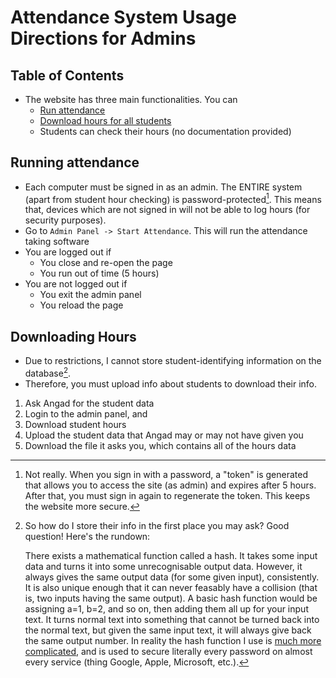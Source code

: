 # Attendance System Usage Directions for Admins

## Table of Contents

- The website has three main functionalities. You can
  - [Run attendance](#running-attendance)
  - [Download hours for all students](#downloading-hours)
  - Students can check their hours (no documentation provided)

## Running attendance

- Each computer must be signed in as an admin. The ENTIRE system (apart from
  student hour checking) is password-protected[^1]. This means that, devices which are
  not signed in will not be able to log hours (for security purposes).
- Go to `Admin Panel -> Start Attendance`. This will run the attendance taking software
- You are logged out if
  - You close and re-open the page
  - You run out of time (5 hours)
- You are not logged out if
  - You exit the admin panel
  - You reload the page

## Downloading Hours

- Due to restrictions, I cannot store student-identifying information on the database[^2].
- Therefore, you must upload info about students to download their info.

1. Ask Angad for the student data
2. Login to the admin panel, and
3. Download student hours
4. Upload the student data that Angad may or may not have given you
5. Download the file it asks you, which contains all of the hours data

[^1]: Not really. When you sign in with a password, a "token" is generated that allows you
  to access the site (as admin) and expires after 5 hours. After that, you must sign in again to regenerate the token. This keeps the website more secure.

[^2]: So how do I store their info in the first place you may ask? Good question! Here's the rundown:

    There exists a mathematical function called a hash. It takes some input data and turns it
    into some unrecognisable output data. However, it always gives the same output data (for
    some given input), consistently. It is also unique enough that it can never feasably have
    a collision (that is, two inputs having the same output). A basic hash function would
    be assigning a=1, b=2, and so on, then adding them all up for your input text. It turns
    normal text into something that cannot be turned back into the normal text, but given the
    same input text, it will always give back the same output number. In reality the hash
    function I use is [much more complicated](https://wikipedia.org/wiki/sha256), and is
    used to secure literally every password on almost every service (thing Google, Apple,
    Microsoft, etc.).
